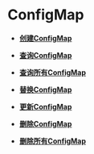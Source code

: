 # ConfigMap<a name="cci_02_3064"></a>

-   **[创建ConfigMap](创建ConfigMap.md)**  

-   **[查询ConfigMap](查询ConfigMap.md)**  

-   **[查询所有ConfigMap](查询所有ConfigMap.md)**  

-   **[替换ConfigMap](替换ConfigMap.md)**  

-   **[更新ConfigMap](更新ConfigMap.md)**  

-   **[删除ConfigMap](删除ConfigMap.md)**  

-   **[删除所有ConfigMap](删除所有ConfigMap.md)**  


